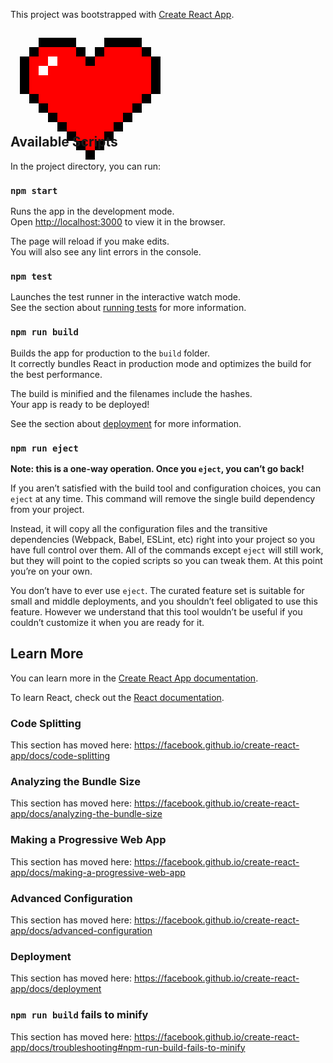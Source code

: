 This project was bootstrapped with [Create React App](https://github.com/facebook/create-react-app).

<div style="height: 140px">
<div style="
  box-shadow: 45px 15px 0 #000, 60px 15px 0 #000, 75px 15px 0 #000, 90px 15px 0 #000, 150px 15px 0 #000, 165px 15px 0 #000, 180px 15px 0 #000, 195px 15px 0 #000, 30px 30px 0 #000, 45px 30px 0 red, 60px 30px 0 red, 75px 30px 0 red, 90px 30px 0 red, 105px 30px 0 #000, 135px 30px 0 #000, 150px 30px 0 red, 165px 30px 0 red, 180px 30px 0 red, 195px 30px 0 red, 210px 30px 0 #000, 15px 45px 0 #000, 30px 45px 0 red, 45px 45px 0 red, 60px 45px 0 #fff, 75px 45px 0 red, 90px 45px 0 red, 105px 45px 0 red, 120px 45px 0 #000, 135px 45px 0 red, 150px 45px 0 red, 165px 45px 0 red, 180px 45px 0 red, 195px 45px 0 red, 210px 45px 0 red, 225px 45px 0 #000, 15px 60px 0 #000, 30px 60px 0 red, 45px 60px 0 #fff, 60px 60px 0 red, 75px 60px 0 red, 90px 60px 0 red, 105px 60px 0 red, 120px 60px 0 red, 135px 60px 0 red, 150px 60px 0 red, 165px 60px 0 red, 180px 60px 0 red, 195px 60px 0 red, 210px 60px 0 red, 225px 60px 0 #000, 15px 75px 0 #000, 30px 75px 0 red, 45px 75px 0 red, 60px 75px 0 red, 75px 75px 0 red, 90px 75px 0 red, 105px 75px 0 red, 120px 75px 0 red, 135px 75px 0 red, 150px 75px 0 red, 165px 75px 0 red, 180px 75px 0 red, 195px 75px 0 red, 210px 75px 0 red, 225px 75px 0 #000, 15px 90px 0 #000, 30px 90px 0 red, 45px 90px 0 red, 60px 90px 0 red, 75px 90px 0 red, 90px 90px 0 red, 105px 90px 0 red, 120px 90px 0 red, 135px 90px 0 red, 150px 90px 0 red, 165px 90px 0 red, 180px 90px 0 red, 195px 90px 0 red, 210px 90px 0 red, 225px 90px 0 #000, 30px 105px 0 #000, 45px 105px 0 red, 60px 105px 0 red, 75px 105px 0 red, 90px 105px 0 red, 105px 105px 0 red, 120px 105px 0 red, 135px 105px 0 red, 150px 105px 0 red, 165px 105px 0 red, 180px 105px 0 red, 195px 105px 0 red, 210px 105px 0 #000, 45px 120px 0 #000, 60px 120px 0 red, 75px 120px 0 red, 90px 120px 0 red, 105px 120px 0 red, 120px 120px 0 red, 135px 120px 0 red, 150px 120px 0 red, 165px 120px 0 red, 180px 120px 0 red, 195px 120px 0 #000, 60px 135px 0 #000, 75px 135px 0 red, 90px 135px 0 red, 105px 135px 0 red, 120px 135px 0 red, 135px 135px 0 red, 150px 135px 0 red, 165px 135px 0 red, 180px 135px 0 #000, 75px 150px 0 #000, 90px 150px 0 red, 105px 150px 0 red, 120px 150px 0 red, 135px 150px 0 red, 150px 150px 0 red, 165px 150px 0 #000, 90px 165px 0 #000, 105px 165px 0 red, 120px 165px 0 red, 135px 165px 0 red, 150px 165px 0 #000, 105px 180px 0 #000, 120px 180px 0 red, 135px 180px 0 #000, 120px 195px 0 #000;
  width: 15px;
  height: 15px;"></div>
  </div>

## Available Scripts

In the project directory, you can run:

### `npm start`

Runs the app in the development mode.<br>
Open [http://localhost:3000](http://localhost:3000) to view it in the browser.

The page will reload if you make edits.<br>
You will also see any lint errors in the console.

### `npm test`

Launches the test runner in the interactive watch mode.<br>
See the section about [running tests](https://facebook.github.io/create-react-app/docs/running-tests) for more information.

### `npm run build`

Builds the app for production to the `build` folder.<br>
It correctly bundles React in production mode and optimizes the build for the best performance.

The build is minified and the filenames include the hashes.<br>
Your app is ready to be deployed!

See the section about [deployment](https://facebook.github.io/create-react-app/docs/deployment) for more information.

### `npm run eject`

**Note: this is a one-way operation. Once you `eject`, you can’t go back!**

If you aren’t satisfied with the build tool and configuration choices, you can `eject` at any time. This command will remove the single build dependency from your project.

Instead, it will copy all the configuration files and the transitive dependencies (Webpack, Babel, ESLint, etc) right into your project so you have full control over them. All of the commands except `eject` will still work, but they will point to the copied scripts so you can tweak them. At this point you’re on your own.

You don’t have to ever use `eject`. The curated feature set is suitable for small and middle deployments, and you shouldn’t feel obligated to use this feature. However we understand that this tool wouldn’t be useful if you couldn’t customize it when you are ready for it.

## Learn More

You can learn more in the [Create React App documentation](https://facebook.github.io/create-react-app/docs/getting-started).

To learn React, check out the [React documentation](https://reactjs.org/).

### Code Splitting

This section has moved here: https://facebook.github.io/create-react-app/docs/code-splitting

### Analyzing the Bundle Size

This section has moved here: https://facebook.github.io/create-react-app/docs/analyzing-the-bundle-size

### Making a Progressive Web App

This section has moved here: https://facebook.github.io/create-react-app/docs/making-a-progressive-web-app

### Advanced Configuration

This section has moved here: https://facebook.github.io/create-react-app/docs/advanced-configuration

### Deployment

This section has moved here: https://facebook.github.io/create-react-app/docs/deployment

### `npm run build` fails to minify

This section has moved here: https://facebook.github.io/create-react-app/docs/troubleshooting#npm-run-build-fails-to-minify
